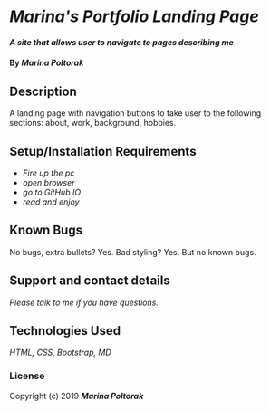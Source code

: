 # _Marina's Portfolio Landing Page_

#### _A site that allows user to navigate to pages describing me_

#### By _**Marina Poltorak**_

## Description

A landing page with navigation buttons to take user to the following sections: about, work, background, hobbies.

## Setup/Installation Requirements

* _Fire up the pc_
* _open browser_
* _go to GitHub IO_
* _read and enjoy_

## Known Bugs

No bugs, extra bullets? Yes. Bad styling? Yes. But no known bugs.

## Support and contact details

_Please talk to me if you have questions._

## Technologies Used

_HTML, CSS, Bootstrap, MD_

### License



Copyright (c) 2019 **_Marina Poltorak_**
